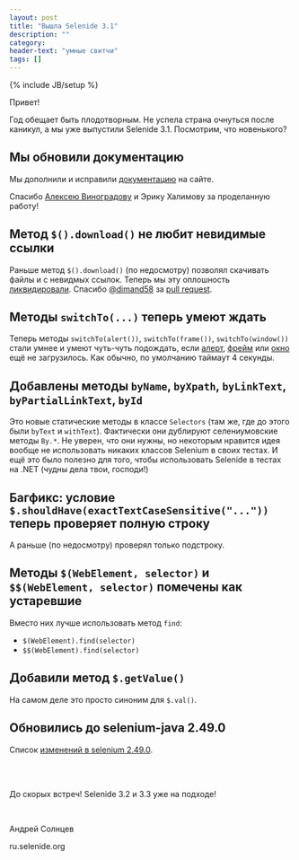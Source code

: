 ```yaml
---
layout: post
title: "Вышла Selenide 3.1"
description: ""
category:
header-text: "умные свитчи"
tags: []
---
```

{% include JB/setup %}

Привет!

Год обещает быть плодотворным. Не успела страна очнуться после каникул, а мы уже выпустили Selenide 3.1. 
Посмотрим, что новенького?

## Мы обновили документацию

Мы дополнили и исправили [документацию](/documentation.html) на сайте.

Спасибо [Алексею Виноградову](https://github.com/vinogradoff) и Эрику Халимову за проделанную работу!


## Метод `$().download()` не любит невидимые ссылки

Раньше метод `$().download()` (по недосмотру) позволял скачивать файлы и с невидмых ссылок. 
Теперь мы эту оплошность [ликвидировали](https://github.com/codeborne/selenide/issues/263). 
Спасибо [@dimand58](https://github.com/dimand58) за [pull request](https://github.com/codeborne/selenide/pull/264). 

## Методы `switchTo(...)` теперь умеют ждать

Теперь методы `switchTo(alert())`, `switchTo(frame())`, `switchTo(window())` стали умнее и умеют чуть-чуть подождать, если 
[алерт](https://github.com/codeborne/selenide/issues/206), [фрейм](https://github.com/codeborne/selenide/issues/206) 
или [окно](https://github.com/codeborne/selenide/issues/271) ещё не загрузилось. Как обычно, по умолчанию таймаут 4 секунды.

## Добавлены методы `byName`, `byXpath`, `byLinkText`, `byPartialLinkText`, `byId` 

Это новые статические методы в классе `Selectors` (там же, где до этого были `byText` и `withText`).
Фактически они дублируют селениумовские методы `By.*`. Не уверен, что они нужны, но некоторым нравится идея 
вообще не использовать никаких классов Selenium в своих тестах. 
И ещё это было полезно для того, чтобы использовать Selenide в тестах на .NET (чудны дела твои, господи!) 

## Багфикс: условие `$.shouldHave(exactTextCaseSensitive("..."))` теперь проверяет полную строку

А раньше (по недосмотру) проверял только подстроку.

## Методы `$(WebElement, selector)` и `$$(WebElement, selector)` помечены как устаревшие

Вместо них лучше использовать метод `find`:

 * `$(WebElement).find(selector)`
 * `$$(WebElement).find(selector)`

## Добавили метод `$.getValue()`

На самом деле это просто синоним для `$.val()`.

## Обновились до selenium-java 2.49.0

Список [изменений в selenium 2.49.0](https://raw.githubusercontent.com/SeleniumHQ/selenium/master/java/CHANGELOG).

<br/>
<br/>

До скорых встреч!
Selenide 3.2 и 3.3 уже на подходе!

<br/>

Андрей Солнцев

ru.selenide.org
